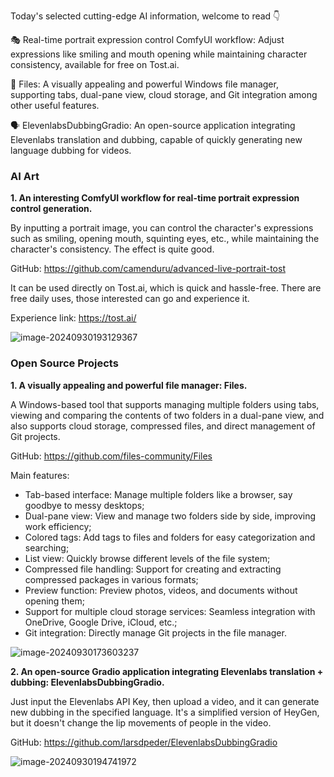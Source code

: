 Today's selected cutting-edge AI information, welcome to read 👇

🎭 Real-time portrait expression control ComfyUI workflow: Adjust expressions like smiling and mouth opening while maintaining character consistency, available for free on Tost.ai.

📁 Files: A visually appealing and powerful Windows file manager, supporting tabs, dual-pane view, cloud storage, and Git integration among other useful features.

🗣️ ElevenlabsDubbingGradio: An open-source application integrating Elevenlabs translation and dubbing, capable of quickly generating new language dubbing for videos.

### AI Art

**1. An interesting ComfyUI workflow for real-time portrait expression control generation.**

By inputting a portrait image, you can control the character's expressions such as smiling, opening mouth, squinting eyes, etc., while maintaining the character's consistency. The effect is quite good.

GitHub: https://github.com/camenduru/advanced-live-portrait-tost

It can be used directly on Tost.ai, which is quick and hassle-free. There are free daily uses, those interested can go and experience it.

Experience link: https://tost.ai/

![image-20240930193129367](https://cdn.jsdelivr.net/gh/freelander/oss@master/ai-daily/2024-09-30/image-20240930193129367.png)

### Open Source Projects

**1. A visually appealing and powerful file manager: Files.**

A Windows-based tool that supports managing multiple folders using tabs, viewing and comparing the contents of two folders in a dual-pane view, and also supports cloud storage, compressed files, and direct management of Git projects.

GitHub: https://github.com/files-community/Files

Main features:

- Tab-based interface: Manage multiple folders like a browser, say goodbye to messy desktops;
- Dual-pane view: View and manage two folders side by side, improving work efficiency;
- Colored tags: Add tags to files and folders for easy categorization and searching;
- List view: Quickly browse different levels of the file system;
- Compressed file handling: Support for creating and extracting compressed packages in various formats;
- Preview function: Preview photos, videos, and documents without opening them;
- Support for multiple cloud storage services: Seamless integration with OneDrive, Google Drive, iCloud, etc.;
- Git integration: Directly manage Git projects in the file manager.

![image-20240930173603237](https://cdn.jsdelivr.net/gh/freelander/oss@master/ai-daily/2024-09-30/image-20240930173603237.png)

**2. An open-source Gradio application integrating Elevenlabs translation + dubbing: ElevenlabsDubbingGradio.**

Just input the Elevenlabs API Key, then upload a video, and it can generate new dubbing in the specified language. It's a simplified version of HeyGen, but it doesn't change the lip movements of people in the video.

GitHub: https://github.com/larsdpeder/ElevenlabsDubbingGradio

![image-20240930194741972](https://cdn.jsdelivr.net/gh/freelander/oss@master/ai-daily/2024-09-30/image-20240930194741972.png)
